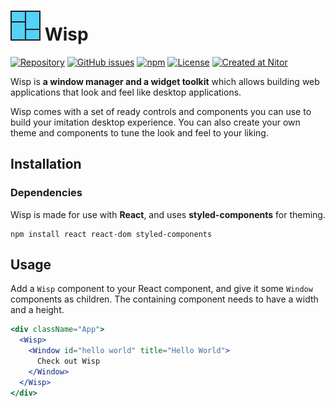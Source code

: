 # ![Wisp icon](stories/assets/icon.png?raw=true "Wisp icon") Wisp

[![Repository](https://img.shields.io/badge/repository-gray.svg?logo=github)](https://github.com/TatuArvela/wisp)
[![GitHub issues](https://img.shields.io/github/issues/TatuArvela/wisp)](https://github.com/TatuArvela/wisp/issues)
[![npm](https://img.shields.io/npm/v/@tatuarvela/wisp)](https://www.npmjs.com/package/@tatuarvela/wisp)
[![License](https://img.shields.io/github/license/TatuArvela/wisp)](https://github.com/TatuArvela/wisp/blob/master/LICENSE)
[![Created at Nitor](https://img.shields.io/badge/created%20at-Nitor-informational.svg)](https://nitor.com/)

Wisp is **a window manager and a widget toolkit** which allows building web
applications that look and feel like desktop applications.

Wisp comes with a set of ready controls and components you can use to build your
imitation desktop experience. You can also create your own theme and components
to tune the look and feel to your liking.

## Installation

### Dependencies

Wisp is made for use with **React**, and uses **styled-components** for theming.

```
npm install react react-dom styled-components
```

## Usage

Add a `Wisp` component to your React component, and give it some `Window`
components as children. The containing component needs to have a width and a
height.

```jsx
<div className="App">
  <Wisp>
    <Window id="hello world" title="Hello World">
      Check out Wisp
    </Window>
  </Wisp>
</div>
```

